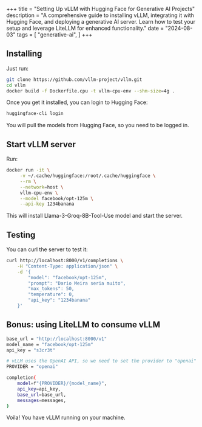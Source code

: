 +++
title = "Setting Up vLLM with Hugging Face for Generative AI Projects"
description = "A comprehensive guide to installing vLLM, integrating it with Hugging Face, and deploying a generative AI server. Learn how to test your setup and leverage LiteLLM for enhanced functionality."
date = "2024-08-03"
tags = [
    "generative-ai",
]
+++

## Installing

Just run:

```bash
git clone https://github.com/vllm-project/vllm.git
cd vllm
docker build -f Dockerfile.cpu -t vllm-cpu-env --shm-size=4g .
```

Once you get it installed, you can login to Hugging Face:

```bash
huggingface-cli login
```

You will pull the models from Hugging Face, so you need to be logged in.

## Start vLLM server

Run:

```bash
docker run -it \
     -v ~/.cache/huggingface:/root/.cache/huggingface \
     --rm \
     --network=host \
     vllm-cpu-env \
     --model facebook/opt-125m \
     --api-key 1234banana
```

This will install Llama-3-Groq-8B-Tool-Use model and start the server.

## Testing

You can curl the server to test it:

```bash
curl http://localhost:8000/v1/completions \
    -H "Content-Type: application/json" \
    -d '{
        "model": "facebook/opt-125m",
        "prompt": "Dario Meira seria muito",
        "max_tokens": 50,
        "temperature": 0,
        "api_key": "1234banana"
    }'
```

## Bonus: using LiteLLM to consume vLLM

```bash
base_url = "http://localhost:8000/v1"
model_name = "facebook/opt-125m"
api_key = "s3cr3t"

# vLLM uses the OpenAI API, so we need to set the provider to "openai"
PROVIDER = "openai"

completion(
    model=f"{PROVIDER}/{model_name}",
    api_key=api_key,
    base_url=base_url,
    messages=messages,
)
```

Voila! You have vLLM running on your machine.

